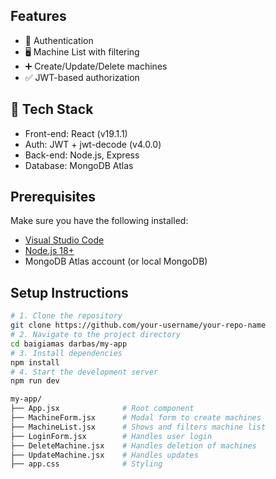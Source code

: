 ##  Features

- 🔐 Authentication
- 🖥️ Machine List with filtering
- ➕ Create/Update/Delete machines
- ✅ JWT-based authorization

## 🧰 Tech Stack

- Front-end: React (v19.1.1)
- Auth: JWT + jwt-decode (v4.0.0)
- Back-end: Node.js, Express
- Database: MongoDB Atlas

##  Prerequisites

Make sure you have the following installed:
- [Visual Studio Code](https://code.visualstudio.com/)
- [Node.js 18+](https://nodejs.org/)
- MongoDB Atlas account (or local MongoDB)

##  Setup Instructions
```bash
# 1. Clone the repository
git clone https://github.com/your-username/your-repo-name
# 2. Navigate to the project directory
cd baigiamas darbas/my-app
# 3. Install dependencies
npm install
# 4. Start the development server
npm run dev

my-app/
├── App.jsx              # Root component
├── MachineForm.jsx      # Modal form to create machines
├── MachineList.jsx      # Shows and filters machine list
├── LoginForm.jsx        # Handles user login
├── DeleteMachine.jsx    # Handles deletion of machines
├── UpdateMachine.jsx    # Handles updates
├── app.css              # Styling
